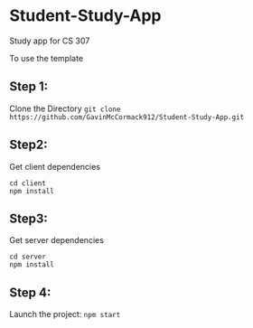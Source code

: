# Student-Study-App
Study app for CS 307


To use the template

## Step 1:
Clone the Directory
`git clone https://github.com/GavinMcCormack912/Student-Study-App.git`
## Step2:
Get client dependencies
```
cd client
npm install
```

## Step3:
Get server dependencies
```
cd server
npm install
```

## Step 4:
Launch the project:
`npm start`

